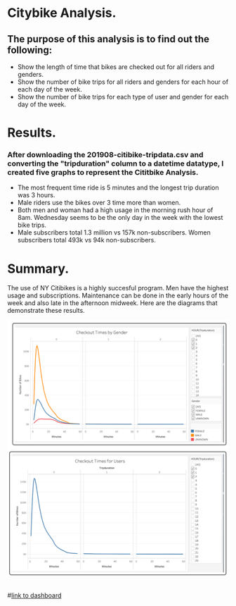 # Citybike Analysis.
## The purpose of this analysis is to find out the following:
- Show the length of time that bikes are checked out for all riders and genders.
- Show the number of bike trips for all riders and genders for each hour of each day of the week.
- Show the number of bike trips for each type of user and gender for each day of the week.

# Results.
### After downloading the 201908-citibike-tripdata.csv and converting the "tripduration" column to a datetime datatype, I created five graphs to represent the Cititbike Analysis.  
- The most frequent time ride is 5 minutes and the longest trip duration was 3 hours.
- Male riders use the bikes over 3 time more than women.  
- Both men and woman had a high usage in the morning rush hour of 8am.  Wednesday seems to be the only day in the week with the lowest bike trips.
- Male subscribers total 1.3 million vs 157k non-subscribers.  Women subscribers total 493k vs 94k non-subscribers.

# Summary.
The use of NY Citibikes is a highly succesful program.  Men have the highest usage and subscriptions.  Maintenance can be done in the early hours of the week and also late in the afternoon midweek.  Here are the diagrams that demonstrate these results.

![](https://github.com/ramon0101alonso/bikesharing/blob/main/Checkout%20Times%20by%20Gender.png)
![](https://github.com/ramon0101alonso/bikesharing/blob/main/Checkout%20Times%20for%20Users.png)
![]()
![]()


#[link to dashboard](https://public.tableau.com/app/profile/ramon.alonso)
